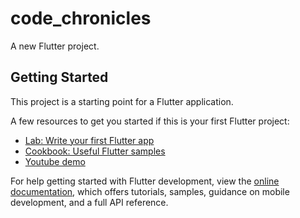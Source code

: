# code_chronicles

A new Flutter project.

## Getting Started

This project is a starting point for a Flutter application.

A few resources to get you started if this is your first Flutter project:

- [Lab: Write your first Flutter app](https://docs.flutter.dev/get-started/codelab)
- [Cookbook: Useful Flutter samples](https://docs.flutter.dev/cookbook)
- [Youtube demo](https://youtu.be/Y3cCCpES-bg)

For help getting started with Flutter development, view the
[online documentation](https://docs.flutter.dev/), which offers tutorials,
samples, guidance on mobile development, and a full API reference.

